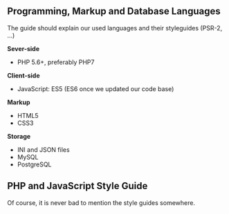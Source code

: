 
## Programming, Markup and Database Languages

The guide should explain our used languages and their styleguides (PSR-2, ...)

**Sever-side**

* PHP 5.6+, preferably PHP7

**Client-side**

* JavaScript: ES5 (ES6 once we updated our code base)

**Markup**

* HTML5
* CSS3

**Storage**

* INI and JSON files
* MySQL
* PostgreSQL

## PHP and JavaScript Style Guide

Of course, it is never bad to mention the style guides somewhere.
